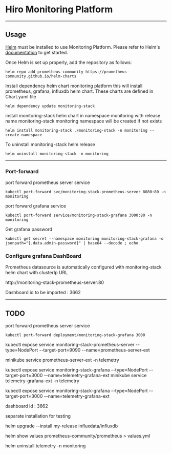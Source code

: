 # Hiro Monitoring Platform #

---

## Usage
[Helm](https://helm.sh) must be installed to use Monitoring Platform.
Please refer to Helm's [documentation](https://helm.sh/docs/) to get started.

Once Helm is set up properly, add the repository as follows:

```console
helm repo add prometheus-community https://prometheus-community.github.io/helm-charts
```


Install dependency helm chart monitoring platform
this will install prometheus, grafana, influxdb helm chart.
These charts are defined in Chart.yaml file

```console
helm dependency update monitoring-stack
```

install monitoring-stack helm chart in namespace monitoring with release name monitoring-stack
monitoring namespace will be created if not exists

```console
helm install monitoring-stack ./monitoring-stack -n monitoring --create-namespace
```

To uninstall monitoring-stack helm release

```console
helm uninstall monitoring-stack -n monitoring
```

---

### Port-forward

port forward prometheus server service
```console
kubectl port-forward svc/monitoring-stack-prometheus-server 8080:80 -n monitoring
```

port forward grafana service
```console
kubectl port-forward service/monitoring-stack-grafana 3000:80 -n monitoring
```


Get grafana password
 
```console
kubectl get secret --namespace monitoring monitoring-stack-grafana -o jsonpath="{.data.admin-password}" | base64 --decode ; echo
```

### Configure grafana DashBoard

Prometheus datasource is automatically configured with monitoring-stack helm chart with clusterIp URL

http://monitoring-stack-prometheus-server:80


Dashboard id to be imported : 3662

---

## TODO

port forward prometheus server service
```console
kubectl port-forward deployment/monitoring-stack-grafana 3000
```

kubectl expose service monitoring-stack-prometheus-server --type=NodePort --target-port=9090 --name=prometheus-server-ext

minikube service prometheus-server-ext -n telemetry

kubectl expose service monitoring-stack-grafana --type=NodePort --target-port=3000 --name=telemetry-grafana-ext
minikube service telemetry-grafana-ext -n telemetry

kubectl expose service monitoring-stack-grafana --type=NodePort --target-port=3000 --name=telemetry-grafana-ext


dashboard id : 3662


separate installation for testing

helm upgrade --install my-release influxdata/influxdb

helm show values prometheus-community/prometheus > values.yml

helm uninstall telemetry -n monitoring